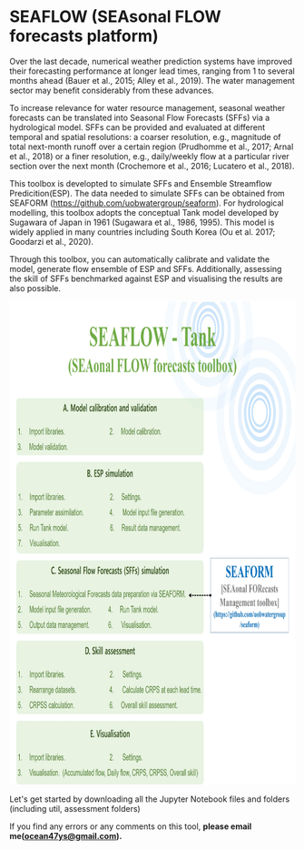# SEAFLOW (SEAsonal FLOW forecasts platform)

Over the last decade, numerical weather prediction systems have improved their forecasting performance at longer lead times, ranging from 1 to several months ahead (Bauer et al., 2015; Alley et al., 2019). The water management sector may benefit considerably from these advances. 

To increase relevance for water resource management, seasonal weather forecasts can be translated into Seasonal Flow Forecasts (SFFs) via a hydrological model. SFFs can be provided and evaluated at different temporal and spatial resolutions: a coarser resolution, e.g., magnitude of total next-month runoff over a certain region (Prudhomme et al., 2017; Arnal et al., 2018) or a finer resolution, e.g., daily/weekly flow at a particular river section over the next month (Crochemore et al., 2016; Lucatero et al., 2018). 

This toolbox is developted to simulate SFFs and Ensemble Streamflow Predicition(ESP). The data needed to simulate SFFs can be obtained from SEAFORM (https://github.com/uobwatergroup/seaform). For hydrological modelling, this toolbox adopts the conceptual Tank model developed by Sugawara of Japan in 1961 (Sugawara et al., 1986, 1995). This model is widely applied in many countries including South Korea (Ou et al. 2017; Goodarzi et al., 2020).

Through this toolbox, you can automatically calibrate and validate the model, generate flow ensemble of ESP and SFFs. Additionally, assessing the skill of SFFs benchmarked against ESP and visualising the results are also possible.

<img src="util/images/SEAFLOW_modules_f.jpg" width="1050" height="850">


Let's get started by downloading all the Jupyter Notebook files and folders (including util, assessment folders)

If you find any errors or any comments on this tool, <b>please email me(ocean47ys@gmail.com).</b>
